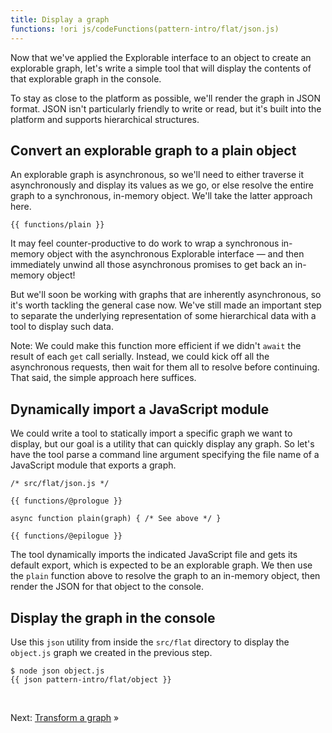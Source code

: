 ```yaml
---
title: Display a graph
functions: !ori js/codeFunctions(pattern-intro/flat/json.js)
---
```


Now that we've applied the Explorable interface to an object to create an explorable graph, let's write a simple tool that will display the contents of that explorable graph in the console.

To stay as close to the platform as possible, we'll render the graph in JSON format. JSON isn't particularly friendly to write or read, but it's built into the platform and supports hierarchical structures.

## Convert an explorable graph to a plain object

An explorable graph is asynchronous, so we'll need to either traverse it asynchronously and display its values as we go, or else resolve the entire graph to a synchronous, in-memory object. We'll take the latter approach here.

```{{'js'}}
{{ functions/plain }}
```

It may feel counter-productive to do work to wrap a synchronous in-memory object with the asynchronous Explorable interface — and then immediately unwind all those asynchronous promises to get back an in-memory object!

But we'll soon be working with graphs that are inherently asynchronous, so it's worth tackling the general case now. We've still made an important step to separate the underlying representation of some hierarchical data with a tool to display such data.

Note: We could make this function more efficient if we didn't `await` the result of each `get` call serially. Instead, we could kick off all the asynchronous requests, then wait for them all to resolve before continuing. That said, the simple approach here suffices.

## Dynamically import a JavaScript module

We could write a tool to statically import a specific graph we want to display, but our goal is a utility that can quickly display any graph. So let's have the tool parse a command line argument specifying the file name of a JavaScript module that exports a graph.

```{{'js'}}
/* src/flat/json.js */

{{ functions/@prologue }}

async function plain(graph) { /* See above */ }

{{ functions/@epilogue }}
```

The tool dynamically imports the indicated JavaScript file and gets its default export, which is expected to be an explorable graph. We then use the `plain` function above to resolve the graph to an in-memory object, then render the JSON for that object to the console.

## Display the graph in the console

<span class="tutorialStep"></span> Use this `json` utility from inside the `src/flat` directory to display the `object.js` graph we created in the previous step.

```console
$ node json object.js
{{ json pattern-intro/flat/object }}
```

&nbsp;

Next: [Transform a graph](transform.html) »

